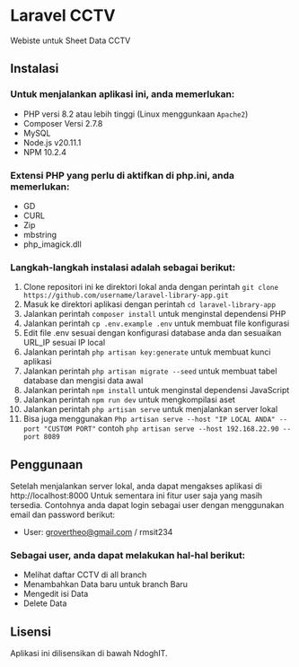 # Laravel CCTV

Webiste untuk Sheet Data CCTV

## Instalasi

### Untuk menjalankan aplikasi ini, anda memerlukan:

- PHP versi 8.2 atau lebih tinggi (Linux menggunkaan `Apache2`)
- Composer Versi 2.7.8
- MySQL
- Node.js v20.11.1
- NPM 10.2.4

### Extensi PHP yang perlu di aktifkan di php.ini, anda memerlukan:

- GD
- CURL
- Zip
- mbstring
- php_imagick.dll

### Langkah-langkah instalasi adalah sebagai berikut:

1. Clone repositori ini ke direktori lokal anda dengan perintah `git clone https://github.com/username/laravel-library-app.git`
2. Masuk ke direktori aplikasi dengan perintah `cd laravel-library-app`
3. Jalankan perintah `composer install` untuk menginstal dependensi PHP
4. Jalankan perintah `cp .env.example .env` untuk membuat file konfigurasi
5. Edit file .env sesuai dengan konfigurasi database anda dan sesuaikan URL_IP sesuai IP local
6. Jalankan perintah `php artisan key:generate` untuk membuat kunci aplikasi
7. Jalankan perintah `php artisan migrate --seed` untuk membuat tabel database dan mengisi data awal
8. Jalankan perintah `npm install` untuk menginstal dependensi JavaScript
9. Jalankan perintah `npm run dev` untuk mengkompilasi aset
10. Jalankan perintah `php artisan serve` untuk menjalankan server lokal
11. Bisa juga menggunakan `Php artisan serve --host "IP LOCAL ANDA" --port "CUSTOM PORT"` contoh `php artisan serve --host 192.168.22.90 --port 8089`

## Penggunaan

Setelah menjalankan server lokal, anda dapat mengakses aplikasi di http://localhost:8000
Untuk sementara ini fitur user saja yang masih tersedia.
Contohnya anda dapat login sebagai user dengan menggunakan email dan password berikut:

- User: grovertheo@gmail.com / rmsit234

### Sebagai user, anda dapat melakukan hal-hal berikut:

- Melihat daftar CCTV di all branch
- Menambahkan Data baru untuk branch Baru
- Mengedit isi Data
- Delete Data 

## Lisensi
Aplikasi ini dilisensikan di bawah NdoghIT.
